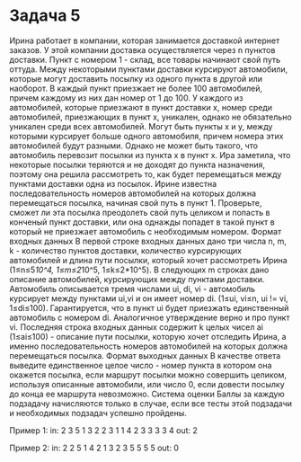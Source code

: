 <!-- RUSSIAN -->
# Задача 5

Ирина работает в компании, которая занимается доставкой интернет заказов.
У этой компании доставка осуществляется через n пунктов доставки. Пункт с номером 1 - склад, все товары начинают свой путь оттуда.
Между некоторыми пунктами доставки курсируют автомобили, которые могут доставить посылку из одного пункта в другой или наоборот. В каждый пункт приезжает не более 100 автомобилей, причем каждому из них дан номер от 1 до 100. У каждого из автомобилей, которые приезжают в пункт доставки x, номер среди автомобилей, приезжающих в пункт x, уникален, однако не обязательно уникален среди всех автомобилей. Могут быть пункты x и y, между которыми курсирует больше одного автомобиля, причем номера этих автомобилей будут разными. Однако не может быть такого, что автомобиль перевозит посылки из пункта x в пункт x.
Ира заметила, что некоторые посылки теряются и не доходят до пункта назначения, поэтому она решила рассмотреть то, как будет перемещаться между пунктами доставки одна из посылок. Ирине известна последовательность номеров автомобилей на которых должна перемещаться посылка, начиная свой путь в пункт 1. Проверьте, сможет ли эта посылка преодолеть свой путь целиком и попасть в конченый пункт доставки, или она однажды попадет в такой пункт в который не приезжает автомобиль с необходимым номером.
Формат входных данных 
В первой строке входных данных дано три числа n, m, k - количество пунктов доставки, количество курсирующих автомобилей и длина пути посылки, который хочет рассмотреть Ирина (1≤n≤5*10^4, 1≤m≤2*10\^5, 1≤k≤2*10\^5).
В следующих m строках дано описание автомобилей, курсирующих между пунктами доставки. Автомобиль описывается тремя числами ui, di, vi - автомобиль курсирует между пунктами ui,vi и он имеет номер di. (1≤ui, vi≤n, ui != vi, 1≤di≤100). Гарантируется, что в пункт ui будет приезжать единственный автомобиль с номером di. Аналогичное утверждение верно и про пункт vi.
Последняя строка входных данных содержит k целых чисел ai (1≤ai≤100) - описание пути посылки, которую хочет отследить Ирина, а именно последовательность номеров автомобилей на которых должна перемещаться посылка.
Формат выходных данных 
В качестве ответа выведите единственное целое число - номер пункта в котором она окажется посылка, если маршрут посылки можно совершить целиком, используя описанные автомобили, или число 0, если довести посылку до конца ее маршрута невозможно.
Система оценки 
Баллы за каждую подзадачу начисляются только в случае, если все тесты этой подзадачи и необходимых подзадач успешно пройдены.

Пример 1:
in:
2 3 5
1 3 2
2 3 1
1 4 2
3 3 3 3 4
out:
2

Пример 2:
in:
2 2 5
1 4 2
1 3 2
3 5 5 5 5
out:
0
